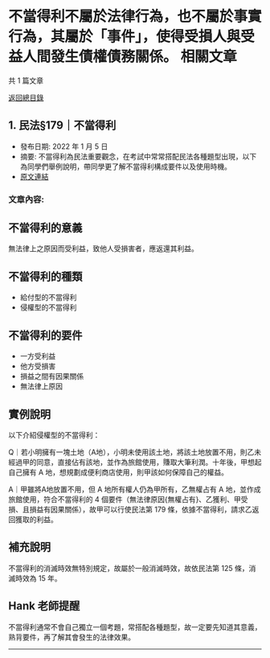 # 不當得利不屬於法律行為，也不屬於事實行為，其屬於「事件」，使得受損人與受益人間發生債權債務關係。 相關文章

共 1 篇文章

[返回總目錄](00_總目錄.md)

## 1. 民法§179｜不當得利

- 發布日期: 2022 年 1 月 5 日
- 摘要: 不當得利為民法重要觀念，在考試中常常搭配民法各種題型出現，以下為同學們舉例說明，帶同學更了解不當得利構成要件以及使用時機。
- [原文連結](https://www.jasper-realestate.com/%e6%b0%91%e6%b3%95179%e4%b8%8d%e7%95%b6%e5%be%97%e5%88%a9/)

### 文章內容:

## 不當得利的意義

無法律上之原因而受利益，致他人受損害者，應返還其利益。

## 不當得利的種類

- 給付型的不當得利
- 侵權型的不當得利

## 不當得利的要件

- 一方受利益
- 他方受損害
- 損益之間有因果關係
- 無法律上原因

## 實例說明

以下介紹侵權型的不當得利：

Q｜若小明擁有一塊土地（A地），小明未使用該土地，將該土地放置不用，則乙未經過甲的同意，直接佔有該地，並作為旅館使用，賺取大筆利潤。十年後，甲想起自己擁有 A 地，想規劃成便利商店使用，則甲該如何保障自己的權益。

A｜甲雖將A地放置不用，但 A 地所有權人仍為甲所有，乙無權占有 A 地，並作成旅館使用，符合不當得利的 4 個要件（無法律原因{無權占有}、乙獲利、甲受損、且損益有因果關係），故甲可以行使民法第 179 條，依據不當得利，請求乙返回獲取的利益。

## 補充說明

不當得利的消滅時效無特別規定，故屬於一般消滅時效，故依民法第 125 條，消滅時效為 15 年。

## Hank 老師提醒

不當得利通常不會自己獨立一個考題，常搭配各種題型，故一定要先知道其意義，熟背要件，再了解其會發生的法律效果。

---

